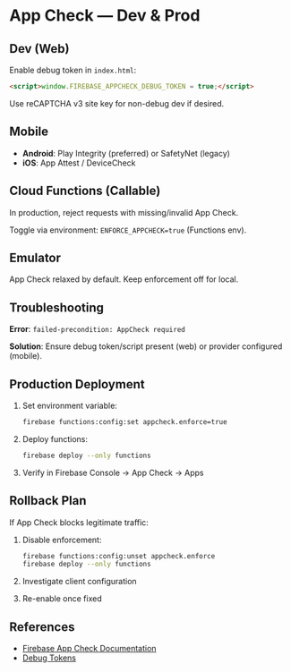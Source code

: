 # App Check — Dev & Prod

## Dev (Web)

Enable debug token in `index.html`:

```html
<script>window.FIREBASE_APPCHECK_DEBUG_TOKEN = true;</script>
```

Use reCAPTCHA v3 site key for non-debug dev if desired.

## Mobile

- **Android**: Play Integrity (preferred) or SafetyNet (legacy)
- **iOS**: App Attest / DeviceCheck

## Cloud Functions (Callable)

In production, reject requests with missing/invalid App Check.

Toggle via environment: `ENFORCE_APPCHECK=true` (Functions env).

## Emulator

App Check relaxed by default. Keep enforcement off for local.

## Troubleshooting

**Error**: `failed-precondition: AppCheck required`

**Solution**: Ensure debug token/script present (web) or provider configured (mobile).

## Production Deployment

1. Set environment variable:
   ```bash
   firebase functions:config:set appcheck.enforce=true
   ```

2. Deploy functions:
   ```bash
   firebase deploy --only functions
   ```

3. Verify in Firebase Console → App Check → Apps

## Rollback Plan

If App Check blocks legitimate traffic:

1. Disable enforcement:
   ```bash
   firebase functions:config:unset appcheck.enforce
   firebase deploy --only functions
   ```

2. Investigate client configuration
3. Re-enable once fixed

## References

- [Firebase App Check Documentation](https://firebase.google.com/docs/app-check)
- [Debug Tokens](https://firebase.google.com/docs/app-check/web/debug-provider)
